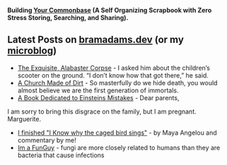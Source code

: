 **Building [Your Commonbase](https://yourcommonbase.com/) (A Self Organizing Scrapbook with Zero Stress Storing, Searching, and Sharing).**

## Latest Posts on [bramadams.dev](https://www.bramadams.dev/) (or my [microblog](https://bramses.micro.blog/))

<!--START_SECTION:feed-->
* [The Exquisite, Alabaster Corpse](https:&#x2F;&#x2F;www.bramadams.dev&#x2F;the-exquisite-alabaster-corpse&#x2F;) - I asked him about the children’s scooter on the ground. “I don’t know how that got there,” he said.
* [A Church Made of Dirt](https:&#x2F;&#x2F;www.bramadams.dev&#x2F;a-church-made-of-dirt&#x2F;) - So masterfully do we hide death, you would almost believe we are the first generation of immortals.
* [A Book Dedicated to Einsteins Mistakes](https:&#x2F;&#x2F;www.bramadams.dev&#x2F;a-book-dedicated-to-einsteins-mistakes&#x2F;) - Dear parents,

I am sorry to bring this disgrace on the family, but I am pregnant. Marguerite.
* [I finished &quot;I Know why the caged bird sings&quot;](https:&#x2F;&#x2F;www.bramadams.dev&#x2F;i-finished-i-know-why-the-caged-bird-sings&#x2F;) - by Maya Angelou and commentary by me!
* [Im a FunGuy](https:&#x2F;&#x2F;www.bramadams.dev&#x2F;im-a-funguy&#x2F;) - fungi are more closely related to humans than they are bacteria that cause infections
<!--END_SECTION:feed-->
